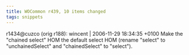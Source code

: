 ```yaml
---
title: WOCommon r439, 10 items changed
tags: snippets
---
```


r1434@cuzco (orig r188): wincent | 2006-11-29 18:34:35 +0100 Make the "chained select" HOM the default select HOM (rename "select" to "unchainedSelect" and "chainedSelect" to "select").
